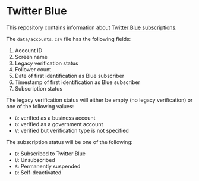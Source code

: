 # Twitter Blue

This repository contains information about [Twitter Blue subscriptions](https://help.twitter.com/en/using-twitter/twitter-blue).

The `data/accounts.csv` file has the following fields:

1. Account ID
2. Screen name
3. Legacy verification status
4. Follower count
5. Date of first identification as Blue subscriber
6. Timestamp of first identification as Blue subscriber
7. Subscription status

The legacy verification status will either be empty (no legacy verification) or one of the following values:

* `B`: verified as a business account
* `G`: verified as a government account
* `V`: verified but verification type is not specified

The subscription status will be one of the following:

* `B`: Subscribed to Twitter Blue
* `U`: Unsubscribed
* `S`: Permanently suspended
* `D`: Self-deactivated

